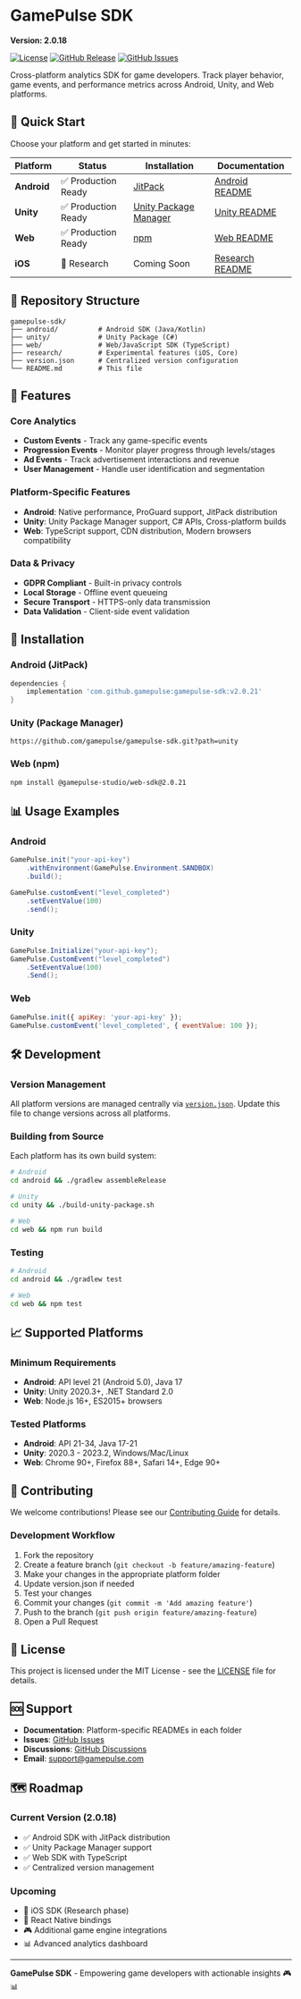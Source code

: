 # GamePulse SDK

**Version: 2.0.18**

[![License](https://img.shields.io/badge/License-MIT-blue.svg)](LICENSE)
[![GitHub Release](https://img.shields.io/github/release/gamepulse/gamepulse-sdk.svg)](https://github.com/gamepulse/gamepulse-sdk/releases)
[![GitHub Issues](https://img.shields.io/github/issues/gamepulse/gamepulse-sdk.svg)](https://github.com/gamepulse/gamepulse-sdk/issues)

Cross-platform analytics SDK for game developers. Track player behavior, game events, and performance metrics across Android, Unity, and Web platforms.

## 🚀 Quick Start

Choose your platform and get started in minutes:

| Platform | Status | Installation | Documentation |
|----------|--------|--------------|---------------|
| **Android** | ✅ Production Ready | [JitPack](https://jitpack.io/#gamepulse/gamepulse-sdk) | [Android README](android/README.md) |
| **Unity** | ✅ Production Ready | [Unity Package Manager](https://docs.unity3d.com/Manual/upm-ui-giturl.html) | [Unity README](unity/README.md) |
| **Web** | ✅ Production Ready | [npm](https://www.npmjs.com/package/@gamepulse-studio/web-sdk) | [Web README](web/README.md) |
| **iOS** | 🔬 Research | Coming Soon | [Research README](research/README.md) |

## 📁 Repository Structure

```
gamepulse-sdk/
├── android/          # Android SDK (Java/Kotlin)
├── unity/            # Unity Package (C#)
├── web/              # Web/JavaScript SDK (TypeScript)
├── research/         # Experimental features (iOS, Core)
├── version.json      # Centralized version configuration
└── README.md         # This file
```

## 🎯 Features

### Core Analytics
- **Custom Events** - Track any game-specific events
- **Progression Events** - Monitor player progress through levels/stages
- **Ad Events** - Track advertisement interactions and revenue
- **User Management** - Handle user identification and segmentation

### Platform-Specific Features
- **Android**: Native performance, ProGuard support, JitPack distribution
- **Unity**: Unity Package Manager support, C# APIs, Cross-platform builds
- **Web**: TypeScript support, CDN distribution, Modern browsers compatibility

### Data & Privacy
- **GDPR Compliant** - Built-in privacy controls
- **Local Storage** - Offline event queueing
- **Secure Transport** - HTTPS-only data transmission
- **Data Validation** - Client-side event validation

## 🔧 Installation

### Android (JitPack)
```gradle
dependencies {
    implementation 'com.github.gamepulse:gamepulse-sdk:v2.0.21'
}
```

### Unity (Package Manager)
```
https://github.com/gamepulse/gamepulse-sdk.git?path=unity
```

### Web (npm)
```bash
npm install @gamepulse-studio/web-sdk@2.0.21
```

## 📊 Usage Examples

### Android
```java
GamePulse.init("your-api-key")
    .withEnvironment(GamePulse.Environment.SANDBOX)
    .build();

GamePulse.customEvent("level_completed")
    .setEventValue(100)
    .send();
```

### Unity
```csharp
GamePulse.Initialize("your-api-key");
GamePulse.CustomEvent("level_completed")
    .SetEventValue(100)
    .Send();
```

### Web
```javascript
GamePulse.init({ apiKey: 'your-api-key' });
GamePulse.customEvent('level_completed', { eventValue: 100 });
```

## 🛠️ Development

### Version Management
All platform versions are managed centrally via [`version.json`](version.json). Update this file to change versions across all platforms.

### Building from Source
Each platform has its own build system:

```bash
# Android
cd android && ./gradlew assembleRelease

# Unity  
cd unity && ./build-unity-package.sh

# Web
cd web && npm run build
```

### Testing
```bash
# Android
cd android && ./gradlew test

# Web
cd web && npm test
```

## 📈 Supported Platforms

### Minimum Requirements
- **Android**: API level 21 (Android 5.0), Java 17
- **Unity**: Unity 2020.3+, .NET Standard 2.0
- **Web**: Node.js 16+, ES2015+ browsers

### Tested Platforms
- **Android**: API 21-34, Java 17-21
- **Unity**: 2020.3 - 2023.2, Windows/Mac/Linux
- **Web**: Chrome 90+, Firefox 88+, Safari 14+, Edge 90+

## 🤝 Contributing

We welcome contributions! Please see our [Contributing Guide](CONTRIBUTING.md) for details.

### Development Workflow
1. Fork the repository
2. Create a feature branch (`git checkout -b feature/amazing-feature`)
3. Make your changes in the appropriate platform folder
4. Update version.json if needed
5. Test your changes
6. Commit your changes (`git commit -m 'Add amazing feature'`)
7. Push to the branch (`git push origin feature/amazing-feature`)
8. Open a Pull Request

## 📄 License

This project is licensed under the MIT License - see the [LICENSE](LICENSE) file for details.

## 🆘 Support

- **Documentation**: Platform-specific READMEs in each folder
- **Issues**: [GitHub Issues](https://github.com/gamepulse/gamepulse-sdk/issues)
- **Discussions**: [GitHub Discussions](https://github.com/gamepulse/gamepulse-sdk/discussions)
- **Email**: support@gamepulse.com

## 🗺️ Roadmap

### Current Version (2.0.18)
- ✅ Android SDK with JitPack distribution
- ✅ Unity Package Manager support
- ✅ Web SDK with TypeScript
- ✅ Centralized version management

### Upcoming
- 🔬 iOS SDK (Research phase)
- 📱 React Native bindings
- 🎮 Additional game engine integrations
- 📊 Advanced analytics dashboard

---

**GamePulse SDK** - Empowering game developers with actionable insights 🎮📊